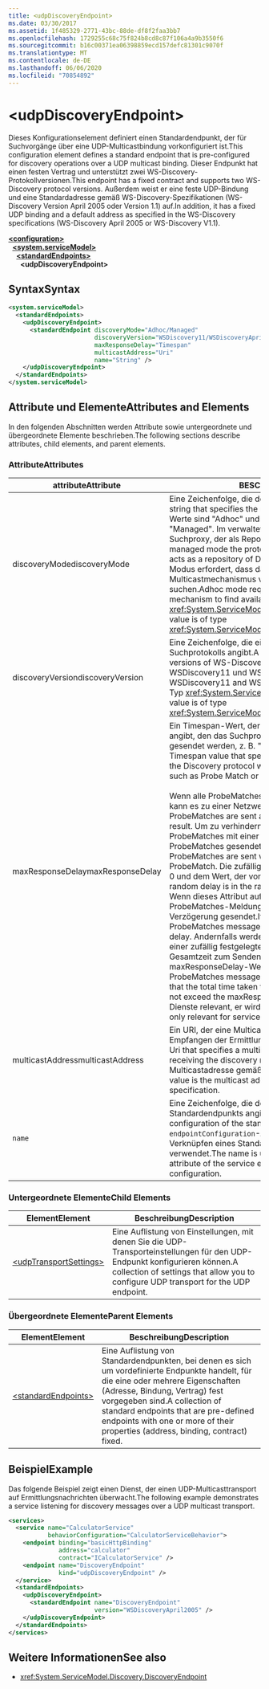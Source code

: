 ```yaml
---
title: <udpDiscoveryEndpoint>
ms.date: 03/30/2017
ms.assetid: 1f485329-2771-43bc-88de-df8f2faa3bb7
ms.openlocfilehash: 1729255c68c75f824b8cd8c87f106a4a9b3550f6
ms.sourcegitcommit: b16c00371ea06398859ecd157defc81301c9070f
ms.translationtype: MT
ms.contentlocale: de-DE
ms.lasthandoff: 06/06/2020
ms.locfileid: "70854892"
---
```

# \<udpDiscoveryEndpoint>
<span data-ttu-id="76f5a-101">Dieses Konfigurationselement definiert einen Standardendpunkt, der für Suchvorgänge über eine UDP-Multicastbindung vorkonfiguriert ist.</span><span class="sxs-lookup"><span data-stu-id="76f5a-101">This configuration element defines a standard endpoint that is pre-configured for discovery operations over a UDP multicast binding.</span></span> <span data-ttu-id="76f5a-102">Dieser Endpunkt hat einen festen Vertrag und unterstützt zwei WS-Discovery-Protokollversionen.</span><span class="sxs-lookup"><span data-stu-id="76f5a-102">This endpoint has a fixed contract and supports two WS-Discovery protocol versions.</span></span> <span data-ttu-id="76f5a-103">Außerdem weist er eine feste UDP-Bindung und eine Standardadresse gemäß WS-Discovery-Spezifikationen (WS-Discovery Version April 2005 oder Version 1.1) auf.</span><span class="sxs-lookup"><span data-stu-id="76f5a-103">In addition, it has a fixed UDP binding and a default address as specified in the WS-Discovery specifications (WS-Discovery April 2005 or WS-Discovery V1.1).</span></span>  
  
[**\<configuration>**](../configuration-element.md)\
&nbsp;&nbsp;[**\<system.serviceModel>**](system-servicemodel.md)\
&nbsp;&nbsp;&nbsp;&nbsp;[**\<standardEndpoints>**](standardendpoints.md)\
&nbsp;&nbsp;&nbsp;&nbsp;&nbsp;&nbsp;**\<udpDiscoveryEndpoint>**  
  
## <a name="syntax"></a><span data-ttu-id="76f5a-104">Syntax</span><span class="sxs-lookup"><span data-stu-id="76f5a-104">Syntax</span></span>  
  
```xml  
<system.serviceModel>
  <standardEndpoints>
    <udpDiscoveryEndpoint>
      <standardEndpoint discoveryMode="Adhoc/Managed"
                        discoveryVersion="WSDiscovery11/WSDiscoveryApril2005"
                        maxResponseDelay="Timespan"
                        multicastAddress="Uri"
                        name="String" />
    </udpDiscoveryEndpoint>
  </standardEndpoints>
</system.serviceModel>
```  
  
## <a name="attributes-and-elements"></a><span data-ttu-id="76f5a-105">Attribute und Elemente</span><span class="sxs-lookup"><span data-stu-id="76f5a-105">Attributes and Elements</span></span>  
 <span data-ttu-id="76f5a-106">In den folgenden Abschnitten werden Attribute sowie untergeordnete und übergeordnete Elemente beschrieben.</span><span class="sxs-lookup"><span data-stu-id="76f5a-106">The following sections describe attributes, child elements, and parent elements.</span></span>  
  
### <a name="attributes"></a><span data-ttu-id="76f5a-107">Attribute</span><span class="sxs-lookup"><span data-stu-id="76f5a-107">Attributes</span></span>  
  
|<span data-ttu-id="76f5a-108">attribute</span><span class="sxs-lookup"><span data-stu-id="76f5a-108">Attribute</span></span>|<span data-ttu-id="76f5a-109">BESCHREIBUNG</span><span class="sxs-lookup"><span data-stu-id="76f5a-109">Description</span></span>|  
|---------------|-----------------|  
|<span data-ttu-id="76f5a-110">discoveryMode</span><span class="sxs-lookup"><span data-stu-id="76f5a-110">discoveryMode</span></span>|<span data-ttu-id="76f5a-111">Eine Zeichenfolge, die den Modus des Suchprotokolls angibt.</span><span class="sxs-lookup"><span data-stu-id="76f5a-111">A string that specifies the mode of discovery protocol.</span></span> <span data-ttu-id="76f5a-112">Gültige Werte sind "Adhoc" und "Managed".</span><span class="sxs-lookup"><span data-stu-id="76f5a-112">Valid values are "Adhoc" and "Managed".</span></span> <span data-ttu-id="76f5a-113">Im verwalteten Modus benötigt das Protokoll einen Suchproxy, der als Repository sichtbarer Dienste fungiert.</span><span class="sxs-lookup"><span data-stu-id="76f5a-113">In managed mode the protocol relies on a Discovery Proxy, which acts as a repository of Discoverable services.</span></span> <span data-ttu-id="76f5a-114">Der Ad-hoc-Modus erfordert, dass das Protokoll den UDP-Multicastmechanismus verwendet, um verfügbare Dienste zu suchen.</span><span class="sxs-lookup"><span data-stu-id="76f5a-114">Adhoc mode requires the protocol to use UDP multicast mechanism to find available services.</span></span> <span data-ttu-id="76f5a-115">Dieser Wert ist vom Typ <xref:System.ServiceModel.Discovery.ServiceDiscoveryMode>.</span><span class="sxs-lookup"><span data-stu-id="76f5a-115">This value is of type <xref:System.ServiceModel.Discovery.ServiceDiscoveryMode>.</span></span>|  
|<span data-ttu-id="76f5a-116">discoveryVersion</span><span class="sxs-lookup"><span data-stu-id="76f5a-116">discoveryVersion</span></span>|<span data-ttu-id="76f5a-117">Eine Zeichenfolge, die eine der zwei Versionen des WS-Suchprotokolls angibt.</span><span class="sxs-lookup"><span data-stu-id="76f5a-117">A string that specifies one of the two versions of WS-Discovery protocol.</span></span> <span data-ttu-id="76f5a-118">Gültige Werte sind WSDiscovery11 und WSDiscoveryApril2005.</span><span class="sxs-lookup"><span data-stu-id="76f5a-118">Valid values are WSDiscovery11 and WSDiscoveryApril2005.</span></span> <span data-ttu-id="76f5a-119">Dieser Wert ist vom Typ <xref:System.ServiceModel.Discovery.DiscoveryVersion>.</span><span class="sxs-lookup"><span data-stu-id="76f5a-119">This value is of type <xref:System.ServiceModel.Discovery.DiscoveryVersion>.</span></span>|  
|<span data-ttu-id="76f5a-120">maxResponseDelay</span><span class="sxs-lookup"><span data-stu-id="76f5a-120">maxResponseDelay</span></span>|<span data-ttu-id="76f5a-121">Ein Timespan-Wert, der den maximalen Wert für die Verzögerung angibt, den das Suchprotokoll wartet, bis bestimmte Meldungen gesendet werden, z. B. "Probe Match" oder "Resolve Match".</span><span class="sxs-lookup"><span data-stu-id="76f5a-121">A Timespan value that specifies the maximum value for the delay the Discovery protocol will wait before sending certain messages such as Probe Match or Resolve Match.</span></span><br /><br /> <span data-ttu-id="76f5a-122">Wenn alle ProbeMatches zur gleichen Zeit gesendet werden, kann es zu einer Netzwerküberlastung kommen.</span><span class="sxs-lookup"><span data-stu-id="76f5a-122">If all ProbeMatches are sent at the same time, a network storm may result.</span></span> <span data-ttu-id="76f5a-123">Um zu verhindern, dass dieser Fall eintritt, werden ProbeMatches mit einer zufälligen Verzögerung zwischen den ProbeMatches gesendet.</span><span class="sxs-lookup"><span data-stu-id="76f5a-123">To prevent this from occurring, ProbeMatches are sent with a random delay between each ProbeMatch.</span></span> <span data-ttu-id="76f5a-124">Die zufällige Verzögerung liegt im Bereich zwischen 0 und dem Wert, der von diesem Attribut festgelegt wurde.</span><span class="sxs-lookup"><span data-stu-id="76f5a-124">The random delay is in the range of 0 to the value set by this attribute.</span></span> <span data-ttu-id="76f5a-125">Wenn dieses Attribut auf 0 festgelegt wird, werden die ProbeMatches-Meldungen in einer engen Schleife ohne Verzögerung gesendet.</span><span class="sxs-lookup"><span data-stu-id="76f5a-125">If this attribute is set to 0, then the ProbeMatches messages are sent in a tight loop without any delay.</span></span> <span data-ttu-id="76f5a-126">Andernfalls werden die ProbeMatches-Meldungen mit einer zufällig festgelegten Verzögerung gesendet, sodass die Gesamtzeit zum Senden aller ProbeMatches-Meldungen den maxResponseDelay-Wert nicht überschreitet.</span><span class="sxs-lookup"><span data-stu-id="76f5a-126">Otherwise, the ProbeMatches messages are sent with some random delay such that the total time taken to send all ProbeMatches messages does not exceed the maxResponseDelay.</span></span> <span data-ttu-id="76f5a-127">Dieser Wert ist nur für Dienste relevant, er wird nicht von Clients verwendet.</span><span class="sxs-lookup"><span data-stu-id="76f5a-127">This value is only relevant for services, it is not used by clients.</span></span>|  
|<span data-ttu-id="76f5a-128">multicastAddress</span><span class="sxs-lookup"><span data-stu-id="76f5a-128">multicastAddress</span></span>|<span data-ttu-id="76f5a-129">Ein URI, der eine Multicastadresse angibt, die zum Senden und Empfangen der Ermittlungsnachrichten verwendet werden soll.</span><span class="sxs-lookup"><span data-stu-id="76f5a-129">A Uri that specifies a multicast address to use for sending and receiving the discovery messages.</span></span> <span data-ttu-id="76f5a-130">Der Standardwert ist die Multicastadresse gemäß der Protokollspezifikation.</span><span class="sxs-lookup"><span data-stu-id="76f5a-130">The default value is the multicast address as conformant to the protocol specification.</span></span>|  
|`name`|<span data-ttu-id="76f5a-131">Eine Zeichenfolge, die den Namen der Konfiguration des Standardendpunkts angibt.</span><span class="sxs-lookup"><span data-stu-id="76f5a-131">A String that specifies the name of the configuration of the standard endpoint.</span></span> <span data-ttu-id="76f5a-132">Der Name wird im `endpointConfiguration`-Attribut des Dienstendpunkts zum Verknüpfen eines Standardendpunkts mit der Konfiguration verwendet.</span><span class="sxs-lookup"><span data-stu-id="76f5a-132">The name is used in the `endpointConfiguration` attribute of the service endpoint to link a standard endpoint to its configuration.</span></span>|  
  
### <a name="child-elements"></a><span data-ttu-id="76f5a-133">Untergeordnete Elemente</span><span class="sxs-lookup"><span data-stu-id="76f5a-133">Child Elements</span></span>  
  
|<span data-ttu-id="76f5a-134">Element</span><span class="sxs-lookup"><span data-stu-id="76f5a-134">Element</span></span>|<span data-ttu-id="76f5a-135">Beschreibung</span><span class="sxs-lookup"><span data-stu-id="76f5a-135">Description</span></span>|  
|-------------|-----------------|  
|[\<udpTransportSettings>](udptransportsettings.md)|<span data-ttu-id="76f5a-136">Eine Auflistung von Einstellungen, mit denen Sie die UDP-Transporteinstellungen für den UDP-Endpunkt konfigurieren können.</span><span class="sxs-lookup"><span data-stu-id="76f5a-136">A collection of settings that allow you to configure UDP transport for the UDP endpoint.</span></span>|  
  
### <a name="parent-elements"></a><span data-ttu-id="76f5a-137">Übergeordnete Elemente</span><span class="sxs-lookup"><span data-stu-id="76f5a-137">Parent Elements</span></span>  
  
|<span data-ttu-id="76f5a-138">Element</span><span class="sxs-lookup"><span data-stu-id="76f5a-138">Element</span></span>|<span data-ttu-id="76f5a-139">Beschreibung</span><span class="sxs-lookup"><span data-stu-id="76f5a-139">Description</span></span>|  
|-------------|-----------------|  
|[\<standardEndpoints>](standardendpoints.md)|<span data-ttu-id="76f5a-140">Eine Auflistung von Standardendpunkten, bei denen es sich um vordefinierte Endpunkte handelt, für die eine oder mehrere Eigenschaften (Adresse, Bindung, Vertrag) fest vorgegeben sind.</span><span class="sxs-lookup"><span data-stu-id="76f5a-140">A collection of standard endpoints that are pre-defined endpoints with one or more of their properties (address, binding, contract) fixed.</span></span>|  
  
## <a name="example"></a><span data-ttu-id="76f5a-141">Beispiel</span><span class="sxs-lookup"><span data-stu-id="76f5a-141">Example</span></span>  
 <span data-ttu-id="76f5a-142">Das folgende Beispiel zeigt einen Dienst, der einen UDP-Multicasttransport auf Ermittlungsnachrichten überwacht.</span><span class="sxs-lookup"><span data-stu-id="76f5a-142">The following example demonstrates a service listening for discovery messages over a UDP multicast transport.</span></span>  
  
```xml  
<services>
  <service name="CalculatorService"
           behaviorConfiguration="CalculatorServiceBehavior">
    <endpoint binding="basicHttpBinding"
              address="calculator"
              contract="ICalculatorService" />
    <endpoint name="DiscoveryEndpoint"
              kind="udpDiscoveryEndpoint" />
  </service>
  <standardEndpoints>
    <udpDiscoveryEndpoint>
      <standardEndpoint name="DiscoveryEndpoint"
                        version="WSDiscoveryApril2005" />
    </udpDiscoveryEndpoint>
  </standardEndpoints>
</services>
```  
  
## <a name="see-also"></a><span data-ttu-id="76f5a-143">Weitere Informationen</span><span class="sxs-lookup"><span data-stu-id="76f5a-143">See also</span></span>

- <xref:System.ServiceModel.Discovery.DiscoveryEndpoint>
